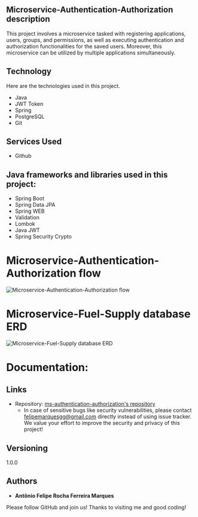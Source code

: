 ## Microservice-Authentication-Authorization description
This project involves a microservice tasked with registering applications, users, groups, and permissions, as well as executing authentication and authorization functionalities for the saved users. Moreover, this microservice can be utilized by multiple applications simultaneously.

## Technology

Here are the technologies used in this project.

* Java
* JWT Token
* Spring 
* PostgreSQL
* Git

## Services Used

* Github

## Java frameworks and libraries used in this project:

* Spring Boot
* Spring Data JPA
* Spring WEB
* Validation
* Lombok
* Java JWT
* Spring Security Crypto

# Microservice-Authentication-Authorization flow
![Microservice-Authentication-Authorization flow](https://github.com/felipemarques001/ms-authentication-authorization/assets/82411791/2911ac4a-91f1-45da-9b1a-998ef257b522)




# Microservice-Fuel-Supply database ERD
![Microservice-Fuel-Supply database ERD](https://github.com/felipemarques001/ms-authentication-authorization/assets/82411791/0a39a7aa-387a-4b4c-b3ab-b9a5411bf180)


# Documentation:



## Links
  - Repository: [ms-authentication-authorization's repository](https://github.com/felipemarques001/ms-authentication-authorization)
    - In case of sensitive bugs like security vulnerabilities, please contact
      felipemarquesgg@gmail.com directly instead of using issue tracker. We value your effort
      to improve the security and privacy of this project!

  ## Versioning
  1.0.0


  ## Authors

  * **Antônio Felipe Rocha Ferreira Marques** 

  Please follow GitHub and join us!
  Thanks to visiting me and good coding!
